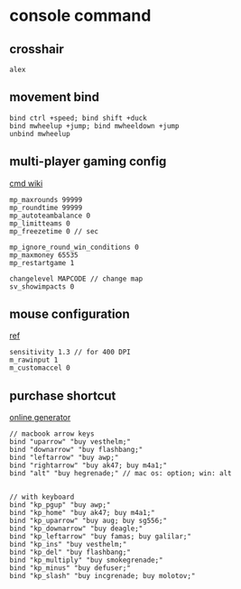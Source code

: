 # console command

## crosshair

```
alex
```

## movement bind

```
bind ctrl +speed; bind shift +duck
bind mwheelup +jump; bind mwheeldown +jump
unbind mwheelup
```

## multi-player gaming config

[cmd wiki](https://totalcsgo.com/commands)

```
mp_maxrounds 99999
mp_roundtime 99999
mp_autoteambalance 0
mp_limitteams 0
mp_freezetime 0 // sec

mp_ignore_round_win_conditions 0
mp_maxmoney 65535
mp_restartgame 1

changelevel MAPCODE // change map
sv_showimpacts 0
```

## mouse configuration

[ref](https://dmarket.com/blog/csgo-mouse-settings/)

```
sensitivity 1.3 // for 400 DPI
m_rawinput 1
m_customaccel 0
```

## purchase shortcut

[online generator](https://csgobuynds.com/)

```
// macbook arrow keys
bind "uparrow" "buy vesthelm;"
bind "downarrow" "buy flashbang;"
bind "leftarrow" "buy awp;"
bind "rightarrow" "buy ak47; buy m4a1;"
bind "alt" "buy hegrenade;" // mac os: option; win: alt


// with keyboard
bind "kp_pgup" "buy awp;"
bind "kp_home" "buy ak47; buy m4a1;"
bind "kp_uparrow" "buy aug; buy sg556;"
bind "kp_downarrow" "buy deagle;"
bind "kp_leftarrow" "buy famas; buy galilar;"
bind "kp_ins" "buy vesthelm;"
bind "kp_del" "buy flashbang;"
bind "kp_multiply" "buy smokegrenade;"
bind "kp_minus" "buy defuser;"
bind "kp_slash" "buy incgrenade; buy molotov;"
```
